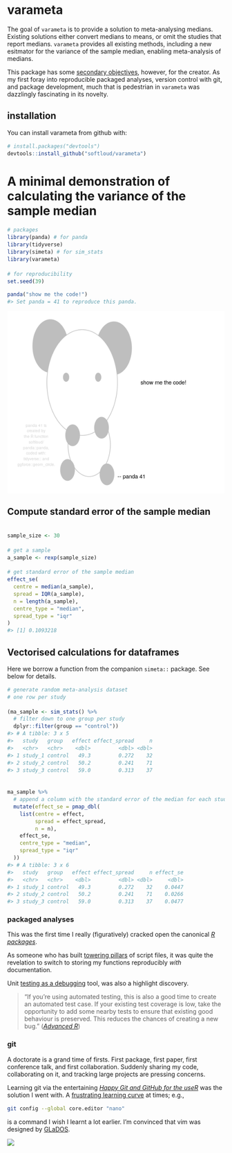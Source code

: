 
<!-- README.md is generated from README.Rmd. Please edit that file -->

# varameta

The goal of `varameta` is to provide a solution to meta-analysing
medians. Existing solutions either convert medians to means, or omit the
studies that report medians. `varameta` provides all existing methods,
including a new esitmator for the variance of the sample median,
enabling meta-analysis of medians.

This package has some [secondary objectives](#secondary-objectives),
however, for the creator. As my first foray into reproducible packaged
analyses, version control with git, and package development, much that
is pedestrian in `varameta` was dazzlingly fascinating in its novelty.

## installation

You can install varameta from github with:

``` r
# install.packages("devtools")
devtools::install_github("softloud/varameta")
```

# A minimal demonstration of calculating the variance of the sample median

``` r
# packages
library(panda) # for panda
library(tidyverse)
library(simeta) # for sim_stats
library(varameta) 

# for reproducibility
set.seed(39)
```

``` r
panda("show me the code!")
#> Set panda = 41 to reproduce this panda.
```

<img src="README-unnamed-chunk-3-1.png" style="display: block; margin: auto;" />

## Compute standard error of the sample median

``` r

sample_size <- 30

# get a sample
a_sample <- rexp(sample_size)

# get standard error of the sample median
effect_se(
  centre = median(a_sample),
  spread = IQR(a_sample),
  n = length(a_sample),
  centre_type = "median",
  spread_type = "iqr"
)
#> [1] 0.1093218
```

## Vectorised calculations for dataframes

Here we borrow a function from the companion `simeta::` package. See
below for details.

``` r
# generate random meta-analysis dataset
# one row per study

(ma_sample <- sim_stats() %>%
  # filter down to one group per study
  dplyr::filter(group == "control"))
#> # A tibble: 3 x 5
#>   study   group   effect effect_spread     n
#>   <chr>   <chr>    <dbl>         <dbl> <dbl>
#> 1 study_1 control   49.3         0.272    32
#> 2 study_2 control   50.2         0.241    71
#> 3 study_3 control   59.0         0.313    37


ma_sample %>%
  # append a column with the standard error of the median for each study
  mutate(effect_se = pmap_dbl(
    list(centre = effect,
         spread = effect_spread,
         n = n),
    effect_se,
    centre_type = "median",
    spread_type = "iqr"
  ))
#> # A tibble: 3 x 6
#>   study   group   effect effect_spread     n effect_se
#>   <chr>   <chr>    <dbl>         <dbl> <dbl>     <dbl>
#> 1 study_1 control   49.3         0.272    32    0.0447
#> 2 study_2 control   50.2         0.241    71    0.0266
#> 3 study_3 control   59.0         0.313    37    0.0477
```

### packaged analyses

This was the first time I really (figuratively) cracked open the
canonical [*R packages*](http://r-pkgs.had.co.nz/).

As someone who has built [towering
pillars](https://ropensci.org/blog/2018/03/13/ode-to-testing/) of script
files, it was quite the revelation to switch to storing my functions
reproducibly *with* documentation.

Unit [testing as a
debugging](http://cantabile.rbind.io/2018/07/01/testing-as-debugging/)
tool, was also a highlight discovery.

> “If you’re using automated testing, this is also a good time to create
> an automated test case. If your existing test coverage is low, take
> the opportunity to add some nearby tests to ensure that existing good
> behaviour is preserved. This reduces the chances of creating a new
> bug.” ([*Advanced
> R*](http://adv-r.had.co.nz/Exceptions-Debugging.html))

### git

A doctorate is a grand time of firsts. First package, first paper, first
conference talk, and first collaboration. Suddenly sharing my code,
collaborating on it, and tracking large projects are pressing concerns.

Learning git via the entertaining [*Happy Git and GitHub for the
useR*](http://happygitwithr.com/) was the solution I went with. A
[frustrating learning
curve](https://stackoverflow.blog/2017/05/23/stack-overflow-helping-one-million-developers-exit-vim/)
at times; e.g.,

``` bash
git config --global core.editor "nano"
```

is a command I wish I learnt a lot earlier. I’m convinced that vim was
designed by [GLaDOS](https://en.wikipedia.org/wiki/GLaDOS).

![](https://upload.wikimedia.org/wikipedia/en/b/bf/Glados.png)
